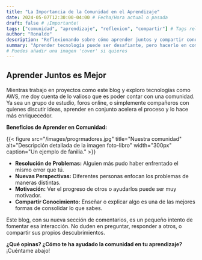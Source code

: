 ```yaml
---
title: "La Importancia de la Comunidad en el Aprendizaje"
date: 2024-05-07T12:30:00-04:00 # Fecha/Hora actual o pasada
draft: false # ¡Importante!
tags: ["comunidad", "aprendizaje", "reflexion", "compartir"] # Tags relevantes
author: "Ronaldo"
description: "Reflexionando sobre cómo aprender juntos y compartir conocimiento nos ayuda a crecer, especialmente en tecnología."
summary: "Aprender tecnología puede ser desafiante, pero hacerlo en comunidad marca la diferencia. Una reflexión sobre compartir conocimiento."
# Puedes añadir una imagen 'cover' si quieres
---
```


## Aprender Juntos es Mejor

Mientras trabajo en proyectos como este blog y exploro tecnologías como AWS, me doy cuenta de lo valioso que es poder contar con una comunidad. Ya sea un grupo de estudio, foros online, o simplemente compañeros con quienes discutir ideas, aprender en conjunto acelera el proceso y lo hace más enriquecedor.

**Beneficios de Aprender en Comunidad:**

{{< figure src="/images/progrmadores.jpg" title="Nuestra comunidad" alt="Descripción detallada de la imagen foto-libro" width="300px" caption="Un ejemplo de fanilia." >}}

*   **Resolución de Problemas:** Alguien más pudo haber enfrentado el mismo error que tú.
*   **Nuevas Perspectivas:** Diferentes personas enfocan los problemas de maneras distintas.
*   **Motivación:** Ver el progreso de otros o ayudarlos puede ser muy motivador.
*   **Compartir Conocimiento:** Enseñar o explicar algo es una de las mejores formas de consolidar lo que sabes.

Este blog, con su nueva sección de comentarios, es un pequeño intento de fomentar esa interacción. No duden en preguntar, responder a otros, o compartir sus propios descubrimientos.

**¿Qué opinas? ¿Cómo te ha ayudado la comunidad en tu aprendizaje?** ¡Cuéntame abajo!